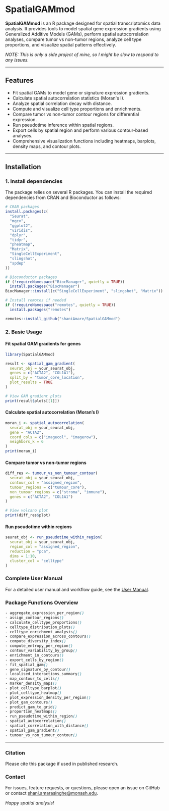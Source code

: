 # SpatialGAMmod


**SpatialGAMmod** is an R package designed for spatial transcriptomics data analysis. It provides tools to model spatial gene expression gradients using Generalized Additive Models (GAMs), perform spatial autocorrelation analyses, compare tumor vs non-tumor regions, analyze cell type proportions, and visualize spatial patterns effectively.

*NOTE: This is only a side project of mine, so I might be slow to respond to any issues.*


---

## Features

- Fit spatial GAMs to model gene or signature expression gradients.
- Calculate spatial autocorrelation statistics (Moran's I).
- Analyze spatial correlation decay with distance.
- Compute and visualize cell type proportions and enrichments.
- Compare tumor vs non-tumor contour regions for differential expression.
- Run pseudotime inference within spatial regions.
- Export cells by spatial region and perform various contour-based analyses.
- Comprehensive visualization functions including heatmaps, barplots, density maps, and contour plots.

---

## Installation

### 1. Install dependencies

The package relies on several R packages. You can install the required dependencies from CRAN and Bioconductor as follows:

```r
# CRAN packages
install.packages(c(
  "Seurat",
  "mgcv",
  "ggplot2",
  "viridis",
  "dplyr",
  "tidyr",
  "pheatmap",
  "Matrix",
  "SingleCellExperiment",
  "slingshot",
  "spdep"
))

# Bioconductor packages
if (!requireNamespace("BiocManager", quietly = TRUE))
  install.packages("BiocManager")
BiocManager::install(c("SingleCellExperiment", "slingshot", "Matrix"))

# Install remotes if needed
if (!requireNamespace("remotes", quietly = TRUE))
  install.packages("remotes")

remotes::install_github("shaniAmare/SpatialGAMmod")
```

### 2. Basic Usage

#### Fit spatial GAM gradients for genes

```r
library(SpatialGAMmod)

result <- spatial_gam_gradient(
  seurat_obj = your_seurat_obj,
  genes = c("ACTA2", "COL1A1"),
  split_by = "tumor_core_location",
  plot_results = TRUE
)

# View GAM gradient plots
print(result$plots[[1]])
```

#### Calculate spatial autocorrelation (Moran’s I)

```r
moran_i <- spatial_autocorrelation(
  seurat_obj = your_seurat_obj,
  gene = "ACTA2",
  coord_cols = c("imagecol", "imagerow"),
  neighbors_k = 6
)
print(moran_i)
```

#### Compare tumor vs non-tumor regions

```r
diff_res <- tumour_vs_non_tumour_contour(
  seurat_obj = your_seurat_obj,
  contour_col = "assigned_region",
  tumour_regions = c("tumour_core"),
  non_tumour_regions = c("stroma", "immune"),
  genes = c("ACTA2", "COL1A1")
)

# View volcano plot
print(diff_res$plot)
```

#### Run pseudotime within regions

```r
seurat_obj <- run_pseudotime_within_region(
  seurat_obj = your_seurat_obj,
  region_col = "assigned_region",
  reduction = "pca",
  dims = 1:10,
  cluster_col = "celltype"
)
```

### Complete User Manual

For a detailed user manual and workflow guide, see the [User Manual](vignettes/user_manual.html).

### Package Functions Overview
```css
- aggregate_expression_per_region()
- assign_contour_regions()
- calculate_celltype_proportions()
- celltype_distribution_plots()
- celltype_enrichment_analysis()
- compare_expression_across_contours()
- compute_diversity_index()
- compute_entropy_per_region()
- contour_variability_by_group()
- enrichment_in_contours()
- export_cells_by_region()
- fit_spatial_gam()
- gene_signature_by_contour()
- localised_interactions_summary()
- map_contour_to_cells()
- marker_density_maps()
- plot_celltype_barplot()
- plot_celltype_heatmap()
- plot_expression_density_per_region()
- plot_gam_contours()
- predict_gam_to_grid()
- proportion_heatmaps()
- run_pseudotime_within_region()
- spatial_autocorrelation()
- spatial_correlation_with_distance()
- spatial_gam_gradient()
- tumour_vs_non_tumour_contour()
```
---

### Citation
Please cite this package if used in published research.

### Contact
For issues, feature requests, or questions, please open an issue on GitHub or contact shani.amarasinghe@monash.edu.

*Happy spatial analysis!*
